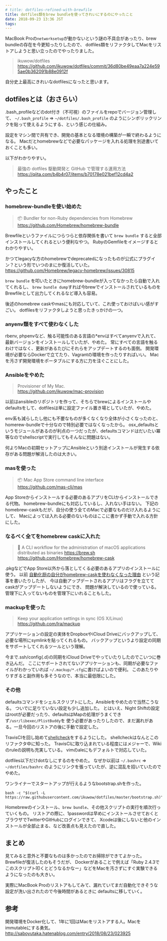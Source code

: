 ```yaml
---
# title: dotfiles-refined-with-brewfile
title: dotfiles類をbrew bundleを使ってきれいにするのにやったこと
date: 2018-09-23 13:36 JST
tags:
---
```


MacBook Proの`networksetup`が動かないという謎の不具合があったり、brew bundleの存在を今更知ったりしたので、
dotfiles類をリファクタしてMacをリストアしようと思い立ったのでやったりました。

> ikuwow/dotfiles  
> https://github.com/ikuwow/dotfiles/commit/36d80be49eaa7a224e595ae0b362091b88e0912f

自分史上最高にきれいなdotfilesになったと思います。

## dotfilesとは（おさらい）

.bash\_profileなどのdot付き（不可視）のファイルをrepoでバージョン管理して、
`~/.bash_profile` => `~/dotfiles/.bash_profile` のようにシンボリックリンクを貼って使えるようにする、という感じの仕組み。

設定をマシン間で共有でき、開発の基本となる環境の構築が一瞬で終わるようになる。
Macだとhomebrewなどで必要なパッケージを入れる処理を別途書いておくことも多い。

以下がわかりやすい。

> 最強の dotfiles 駆動開発と GitHub で管理する運用方法
> https://qiita.com/b4b4r07/items/b70178e021bef12cd4a2

## やったこと

### homebrew-bundleを使い始めた


> 📦 Bundler for non-Ruby dependencies from Homebrew  
> https://github.com/Homebrew/homebrew-bundle

Brewfileというファイルにつらつらと依存関係を書いて
`brew bundle` すると全部インストールしてくれるという便利なやつ。
RubyのGemfileをイメージするとわかりやすい。

かつてlegacyな方のhomebrewでdeprecatedになったものが公式にプラグイン？という形でいつのまにか復活していた。
https://github.com/Homebrew/legacy-homebrew/issues/30815

`brew bundle` を叩いたときにhomebrew-bundleが入ってなかったら自動で入れてくれるし、
`brew bundle dump`すれば今brewでインストールされているものをBrewfileとして出力してくれるなど導入も容易。

後述のhomebrew caskやmasにも対応していて、これ使っておけばいい感がすごい。
dotfilesをリファクタしようと思ったきっかけの一つ。

### anyenv類をすべて使わなくした

rbenv, phpenvなど、触る可能性のある言語の*envはすべてanyenvで入れて、最新バージョンをインストールしていたが、やめた。
常にすべての言語を触るわけではなく、更新があるたびにそれらをアップデートするのも面倒。
開発環境が必要ならDockerで立てたり、Vagrantの環境を作ったりすればいい。
Macを汚さず開発環境をポータブルにする方に力を注ぐことにした。

### Ansibleをやめた

> Provisioner of My Mac.  
> https://github.com/ikuwow/mac-provision

以前はansibleのリポジトリを作って、そちらでbrewによるインストールやdefaultsをして、dotfilesは単に設定ファイル置き場としていたが、やめた。

env系も減らしたし他にも不要なものが多くなくなり全体が小さくなったのと、homerew-bundleで十分なので特別必要ではなくなったから。
osx_defaultsというモジュールがあるのが利点の一つだったが、defaultsコマンドはだいたい冪等なのでshellscriptで実行してもそんなに問題はない。

何よりMacの初期セットアップにAnsibleという別途インストールが発生する依存がある問題が解消したのは大きい。

### masを使った

> 📦 Mac App Store command line interface  
> https://github.com/mas-cli/mas

App Storeからインストールする必要のあるアプリをCLIからインストールできる代物。
homebrew-bundleにも対応しているし、入れない手はない。
下記のhomebrew-caskもだが、自分の使う全てのMacで必要なものだけ入れるようにして、
Macによっては入れる必要のないものはここに書かず手動で入れる方針にした。

### なるべく全てをhomebrew caskに入れた

> 🍻 A CLI workflow for the administration of macOS applications distributed as binaries https://brew.sh  
> https://github.com/Homebrew/homebrew-cask

.pkgなどでApp Store以外から落としてくる必要のあるアプリのインストールに使う。
以前 [自動化厨の自分がhomebrew-caskを使わなくなった理由](/entry/stop-brew-cask/) という記事を書いたりしたが、
今は自動アップデートされるアプリはフラグを立ててcaskがアップデートしないようにでき、
問題が解決しているので使っている。
管理下に入ってないものを管理下にいれることもした。

### mackupを使った

> Keep your application settings in sync (OS X/Linux)  
> https://github.com/lra/mackup

アプリケーションの設定の実体をDropboxやiCloud Driveにバックアップして、必要な場所にsymlinkを貼ってくれるもの。
バックアップというより設定の同期をサポートしてくれるツールという理解。

今まで.ssh/config{.d}の同期をiCloud Driveでやっていたりしたのでこいつに巻き込んだ。
ここにサポートされてないアプリケーションも、同期が必要なファイルがわかっていれば `~/.mackup/*.cfg`に書けばよいので便利。
このあたりやりすぎると副作用も多そうなので、本当に最低限にした。

### その他

defaultsコマンドをシェルスクリプトにした。Ansibleをやめたので当然こうなる。
ついでに足りていない設定も少し追加した。
とはいえ、Night Shiftの設定はrootが必要だったり、defaultsはMapの処理がうまくできず`/usr/libexec/PlistBuddy`を
使う必要があったりしたので、まだ漏れがある。一旦今回のリストアの後に手動で設定した。

TravisCIを回し始めて[shellcheck](https://www.shellcheck.net)をするようにした。
shellcheckはなんとこのリファクタ中に知った。
TravisCIに取り込まれている程度にはメジャーで、Wikiのruleの説明も充実している。
vimのaleにもデフォルトで対応していた。

dotfiles以下だけdotなしにするのをやめた。
なぜか以前は `~/.bashrc` => `~/dotfiles/bashrc` のようにリンクを張っていたが、逆に混乱を招いていたのでやめた。

ワンライナーでスタートアップが行えるようなbootstrap.shを作った。

```
bash -c "$(curl -L https://raw.githubusercontent.com/ikuwow/dotfiles/master/bootstrap.sh)"
```

Homebrewのインストール、`brew bundle`、その他スクリプトの実行を順次行っていくもの。
リストアの際に、1passwordは早めにインストールさせておくとブラウザでTwitterやGitHubにログインできて、
Xcodeは後にしないと他のインストールが全部止まる、など改善点も見えたので直した。

## まとめ

見てみると意外と不要なものは多かったのでお掃除ができてよかった。
Brewfileが復活したのもそうだが、
Dockerがあることで例えば「Ruby 2.4.3でこのスクリプト叩くとどうなるかなー」などをMacを汚さずにすぐ実験できるようになったのも大きい。

実際にMacBook Proのリストアもしてみて、漏れていてまだ自動化できそうな設定が洗い出されたので今後時間があるときに
defaultsに移していく。

## 参考

開発環境をDocker化して、1年に1回はMacをリストアする人。Macをimmutableにする勇気。
http://saboyutaka.hatenablog.com/entry/2018/08/23/023925
